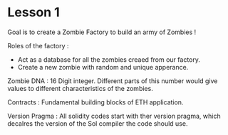 # Lesson 1

Goal is to create a Zombie Factory to build an army of Zombies !

Roles of the factory :

- Act as a database for all the zombies creaed from our factory.
- Create a new zombie with random and unique apperance.

Zombie DNA : 16 Digit integer. Different parts of this number would give values to different characteristics of the zombies.

Contracts : Fundamental building blocks of ETH application.

Version Pragma : All solidity codes start with ther version pragma, which decalres the version of the Sol compiler the code should use.
